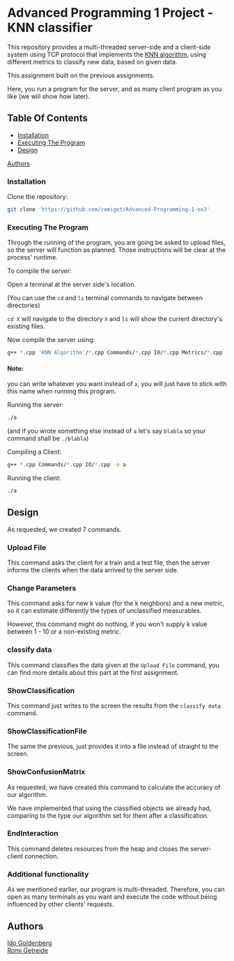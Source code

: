 # Advanced Programming 1 Project - KNN classifier

This repository provides a multi-threaded server-side and a client-side system using TCP protocol that
implements the  [KNN algorithm](https://en.wikipedia.org/wiki/K-nearest_neighbors_algorithm),
using different metrics to classify new data, based on given data.

This assignment built on the previous assignments.

Here, you run a program for the server, and as many client program as you like (we will show how later).

## Table Of Contents
* [Installation](#Installation)
* [Executing The Program](#Executing-The-Program)
* [Design](#Design)

[Authors](#Authors)

### Installation

Clone the repository:
```bash
git clone 'https://github.com/romiget/Advanced-Programming-1-ex3'
```

### Executing The Program

Through the running of the program, you are going be asked to upload files, so the server will function as planned. Those instructions will be clear at the process' runtime.

To compile the server:

Open a terminal at the server side's location.

(You can use the ```cd``` and ```ls``` terminal commands to navigate between directories)

```cd X``` will navigate to the directory ```X``` and ```ls``` will show the current directory's existing files.

Now compile the server using:
```bash
g++ *.cpp 'KNN Algorithm'/*.cpp Commands/*.cpp IO/*.cpp Metrics/*.cpp -o a
```
#### Note:
you can write whatever you want instead of ```a```, you will just have to stick with this name when running this program.

Running the server:
```bash
./a
```
(and if you wrote something else instead of ```a``` let's say ```blabla``` so your command shall be ```./blabla```)

Compiling a Client:

```bash
g++ *.cpp Commands/*.cpp IO/*.cpp -o a
```

Running the client:
```bash
./a
```

## Design

As requested, we created 7 commands.

### Upload File
This command asks the client for a train and a test file, then the server informs the clients when the data arrived to the server side.

### Change Parameters

This command asks for new k value (for the k neighbors) and a new metric, so it can estimate differently the types of unclassified measurables.

However, this command might do nothing, if you won't supply k value between 1 - 10 or a non-existing metric.

### classify data

This command classifies the data given at the ```Upload File``` command, you can find more details about this part at the first assignment.

### ShowClassification

This command just writes to the screen the results from the ```classify data``` command.

### ShowClassificationFile

The same the previous, just provides it into a file instead of straight to the screen.

### ShowConfusionMatrix

As requested, we have created this command to calculate the accuracy of our algorithm.

We have implemented that using the classified objects we already had, comparing to the type our algorithm set for them after a classification.

### EndInteraction

This command deletes resources from the heap and closes the server-client connection.



### Additional functionality

As we mentioned earlier, our program is multi-threaded. Therefore, you can open as many terminals as you want and execute the code without being influenced by other clients' requests.

## Authors
[Ido Goldenberg](https://github.com/Idono12)  
[Romi Getreide](https://github.com/romiget)